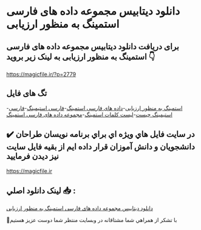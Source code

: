 # دانلود دیتابیس مجموعه داده های فارسی استمینگ به منظور ارزیابی

## برای دریافت دانلود دیتابیس مجموعه داده های فارسی استمینگ به منظور ارزیابی به لینک زیر بروید 👇

https://magicfile.ir/?p=2779

## تگ های فایل

-[استمینگ به منظور ارزیابی](https://magicfile.ir/product/%d8%af%db%8c%d8%aa%d8%a7%d8%a8%db%8c%d8%b3-%d9%85%d8%ac%d9%85%d9%88%d8%b9%d9%87-%d8%af%d8%a7%d8%af%d9%87-%d9%87%d8%a7%db%8c-%d9%81%d8%a7%d8%b1%d8%b3%db%8c-%d8%a7%d8%b3%d8%aa%d9%85%db%8c%d9%86%da%af/)-[داده های فارسی استمینگ](https://magicfile.ir/product/%d8%af%db%8c%d8%aa%d8%a7%d8%a8%db%8c%d8%b3-%d9%85%d8%ac%d9%85%d9%88%d8%b9%d9%87-%d8%af%d8%a7%d8%af%d9%87-%d9%87%d8%a7%db%8c-%d9%81%d8%a7%d8%b1%d8%b3%db%8c-%d8%a7%d8%b3%d8%aa%d9%85%db%8c%d9%86%da%af/)-[فارسی استیمینگ](https://magicfile.ir/product/%d8%af%db%8c%d8%aa%d8%a7%d8%a8%db%8c%d8%b3-%d9%85%d8%ac%d9%85%d9%88%d8%b9%d9%87-%d8%af%d8%a7%d8%af%d9%87-%d9%87%d8%a7%db%8c-%d9%81%d8%a7%d8%b1%d8%b3%db%8c-%d8%a7%d8%b3%d8%aa%d9%85%db%8c%d9%86%da%af/)-[فارسی استیمینگ چیست](https://magicfile.ir/product/%d8%af%db%8c%d8%aa%d8%a7%d8%a8%db%8c%d8%b3-%d9%85%d8%ac%d9%85%d9%88%d8%b9%d9%87-%d8%af%d8%a7%d8%af%d9%87-%d9%87%d8%a7%db%8c-%d9%81%d8%a7%d8%b1%d8%b3%db%8c-%d8%a7%d8%b3%d8%aa%d9%85%db%8c%d9%86%da%af/)-[لیست کلمات استمینگ](https://magicfile.ir/product/%d8%af%db%8c%d8%aa%d8%a7%d8%a8%db%8c%d8%b3-%d9%85%d8%ac%d9%85%d9%88%d8%b9%d9%87-%d8%af%d8%a7%d8%af%d9%87-%d9%87%d8%a7%db%8c-%d9%81%d8%a7%d8%b1%d8%b3%db%8c-%d8%a7%d8%b3%d8%aa%d9%85%db%8c%d9%86%da%af/)-[مجموعه داده های فارسی استمینگ](https://magicfile.ir/product/%d8%af%db%8c%d8%aa%d8%a7%d8%a8%db%8c%d8%b3-%d9%85%d8%ac%d9%85%d9%88%d8%b9%d9%87-%d8%af%d8%a7%d8%af%d9%87-%d9%87%d8%a7%db%8c-%d9%81%d8%a7%d8%b1%d8%b3%db%8c-%d8%a7%d8%b3%d8%aa%d9%85%db%8c%d9%86%da%af/)

## ✔️ در سايت فايل هاي ويژه اي براي برنامه نويسان طراحان دانشجويان و دانش آموزان قرار داده ايم از بقيه فايل سايت نيز ديدن فرماييد

https://magicfile.ir


## لينک دانلود اصلي 📥 :

[دانلود دیتابیس مجموعه داده های فارسی استمینگ به منظور ارزیابی](https://magicfile.ir/product/%d8%af%db%8c%d8%aa%d8%a7%d8%a8%db%8c%d8%b3-%d9%85%d8%ac%d9%85%d9%88%d8%b9%d9%87-%d8%af%d8%a7%d8%af%d9%87-%d9%87%d8%a7%db%8c-%d9%81%d8%a7%d8%b1%d8%b3%db%8c-%d8%a7%d8%b3%d8%aa%d9%85%db%8c%d9%86%da%af/) 


🙏با تشکر از همراهي شما مشتاقانه در وبسایت منتظر شما دوست عزیز هستیم

